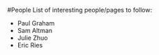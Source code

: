 #People
List of interesting people/pages to follow:

- Paul Graham
- Sam Altman
- Julie Zhuo
- Eric Ries
